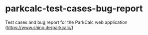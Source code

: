 # parkcalc-test-cases-bug-report
Test cases and bug report for the ParkCalc web application (https://www.shino.de/parkcalc/)
